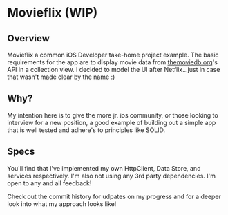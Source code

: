 # Movieflix (WIP)
## Overview
Movieflix a common iOS Developer take-home project example. The basic requirements for the app are to display movie data from [themoviedb.org](https://www.themoviedb.org/)'s API in a collection view. I decided to model the UI after Netflix...just in case that wasn't made clear by the name :)

## Why?
My intention here is to give the more jr. ios community, or those looking to interview for a new position, a good example of building out a simple app that is well tested and adhere's to principles like SOLID.

## Specs
You'll find that I've implemented my own HttpClient, Data Store, and services respectively. I'm also not using any 3rd party dependencies. I'm open to any and all feedback!

Check out the commit history for udpates on my progress and for a deeper look into what my approach looks like!
